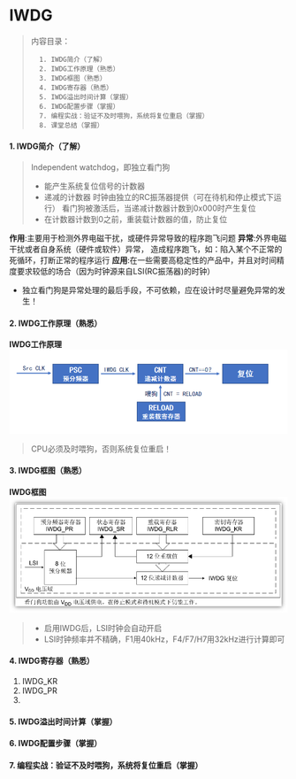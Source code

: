 <!--
 * @Date: 2024-06-06
 * @LastEditors: GoKo-Son626
 * @LastEditTime: 2024-06-17
 * @FilePath: \STM32_Study\入门篇\4.IWDG\IWDG.md
 * @Description: IWDG的学习记录和编程实战
-->

# IWDG

> 内容目录：
> 
>       1. IWDG简介（了解）
>       2. IWDG工作原理（熟悉）
>       3. IWDG框图（熟悉）
>       4. IWDG寄存器（熟悉）
>       5. IWDG溢出时间计算（掌握）
>       6. IWDG配置步骤（掌握）
>       7. 编程实战：验证不及时喂狗，系统将复位重启（掌握）
>       8. 课堂总结（掌握）

#### 1. IWDG简介（了解）

> Independent watchdog，即独立看门狗
> - 能产生系统复位信号的计数器
> - 递减的计数器
时钟由独立的RC振荡器提供（可在待机和停止模式下运行）
看门狗被激活后，当递减计数器计数到0x000时产生复位
> - 在计数器计数到0之前，重装载计数器的值，防止复位

**作用**:主要用于检测外界电磁干扰，或硬件异常导致的程序跑飞问题
**异常**:外界电磁干扰或者自身系统（硬件或软件）异常，
造成程序跑飞，如：陷入某个不正常的死循环，打断正常的程序运行
**应用**:在一些需要高稳定性的产品中，并且对时间精度要求较低的场合（因为时钟源来自LSI(RC振荡器)的时钟）
- 独立看门狗是异常处理的最后手段，不可依赖，应在设计时尽量避免异常的发生！

#### 2. IWDG工作原理（熟悉）

**IWDG工作原理**
![IWDG工作原理](Pictures/IWDG工作原理.png)
> CPU必须及时喂狗，否则系统复位重启！

#### 3. IWDG框图（熟悉）

**IWDG框图**
![IWDG框图](Pictures/IWDG框图.png)
> - 启用IWDG后，LSI时钟会自动开启
> - LSI时钟频率并不精确，F1用40kHz，F4/F7/H7用32kHz进行计算即可

#### 4. IWDG寄存器（熟悉）

1. IWDG_KR
2. IWDG_PR
3. 

#### 5. IWDG溢出时间计算（掌握）



#### 6. IWDG配置步骤（掌握）



#### 7. 编程实战：验证不及时喂狗，系统将复位重启（掌握）